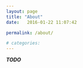```yaml
---
layout: page
title: "About"
date:   2016-01-22 11:07:42

permalink: /about/

# categories: 
---
```


***TODO***